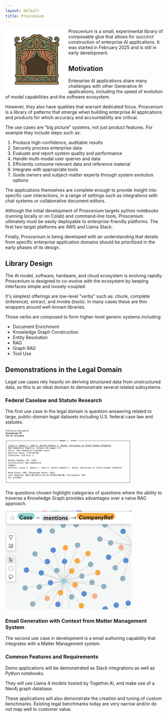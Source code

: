 ```yaml
---
layout: default  
title: Proscenium
---
```


<img src="./assets/images/logo.png" align="left" width="200px" alt="proscenium logo"/>

Proscenium is a small, experimental library of composable glue that allows for
succinct construction of enterprise AI applications.
It was started in February 2025 and is still in early development.

## Motivation

Enterprise AI applications share many challenges with other Generative AI applications,
including the speed of evolution of model capabilities and the software ecosystem.

However, they also have qualities that warrant dedicated focus.
Proscenium is a library of patterns that emerge when building enterprise
AI applications and products for which accuracy and accountability are critical.

The use cases are "big picture" systems, not just product features.
For example they include steps such as:

1. Produce high-confidence, auditable results
2. Securely process enterprise data
3. Evaluate and report system quality and performance
4. Handle multi-modal user queries and data
5. Efficiently consume relevant data and reference material
6. Integrate with appropriate tools
7. Guide owners and subject-matter experts through system evolution options

The applications themselves are complete enough to provide insight
into specific user interactions, in a range of settings such as
integrations with chat systems or collaborative document editors.

Although the initial development of Proscenium targets
python notebooks (running locally or on Colab)
and command-line tools, Proscenium ultimately must be easily
deployable to enterprise-friendly platforms.
The first two target platforms are AWS and Llama Stack.

Finally, Proscenium is being developed with an understanding that
details from specific enterprise application domains should be
prioritized in the early phases of its design.

## Library Design

The AI model, software, hardware, and cloud ecosystem is evolving rapidly.
Proscenium is designed to co-evolve with the ecosystem by keeping interfaces
simple and loosely-coupled.

It's simplest offerings are low-level "verbs" such as:
chunk, complete (inference), extract, and invoke (tools).
In many cases these are thin wrappers around well-known libraries.

Those verbs are composed to form higher-level generic systems
including:

- Document Enrichment
- Knowledge Graph Construction
- Entity Resolution
- RAG
- Graph RAG
- Tool Use

## Demonstrations in the Legal Domain

Legal use cases rely heavily on deriving structured data from unstructured data, so this is an ideal domain to demonstrate several related subsystems.

### Federal Caselaw and Statute Research

The first use case in the legal domain is question-answering related to
large, public-domain legal datasets including U.S. federal case law and statutes.

<img src="./assets/images/enrich.png" width="400px" alt="legal kg"/>

The questions chosen highlight categories of questions where the ability to traverse a
Knowledge Graph provides advantages over a naive RAG approach.

<img src="./assets/images/legal_kg.png" width="400px" alt="legal kg"/>

### Email Generation with Context from Matter Management System

The second use case in development is a email authoring capability that
integrates with a Matter Management system.

### Common Features and Requirements

Demo applications will be demonstrated as Slack integrations as well as Python notebooks.

They will use Llama 4 models hosted by Together.AI, and make use of
a Neo4j graph database.

These applications will also demonstrate the creation and tuning of custom
benchmarks.  Existing legal benchmarks today are very narrow and/or do not map
well to customer value.

